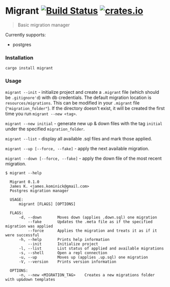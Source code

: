 # Migrant [![Build Status](https://travis-ci.org/jaemk/migrant.svg?branch=master)](https://travis-ci.org/jaemk/migrant) [![crates.io](https://img.shields.io/crates/v/migrant.svg)](https://crates.io/crates/migrant)

> Basic migration manager

Currently supports:
 * postgres


### Installation

```shell
cargo install migrant
```

### Usage

`migrant --init` - initialize project and create a `.migrant` file (which should be `.gitignore'd`) with db credentials. The default migration location is `resources/migrations`. This can be modified in your `.migrant` file (`"migration_folder"`). If the directory doesn't exist, it will be created the first time you run `migrant --new <tag>`.

`migrant --new initial` - generate new up & down files with the tag `initial` under the specified `migration_folder`.

`migrant --list` - display all available .sql files and mark those applied.

`migrant --up [--force, --fake]` - apply the next available migration.

`migrant --down [--force, --fake]` - apply the down file of the most recent migration.

```
$ migrant --help

  Migrant 0.1.0
  James K. <james.kominick@gmail.com>
  Postgres migration manager

  USAGE:
      migrant [FLAGS] [OPTIONS]

  FLAGS:
      -d, --down       Moves down (applies .down.sql) one migration
          --fake       Updates the .meta file as if the specified migration was applied
          --force      Applies the migration and treats it as if it were successful
      -h, --help       Prints help information
          --init       Initialize project
      -l, --list       List status of applied and available migrations
      -s, --shell      Open a repl connection
      -u, --up         Moves up (applies .up.sql) one migration
      -V, --version    Prints version information

  OPTIONS:
      -n, --new <MIGRATION_TAG>    Creates a new migrations folder with up&down templates
```
